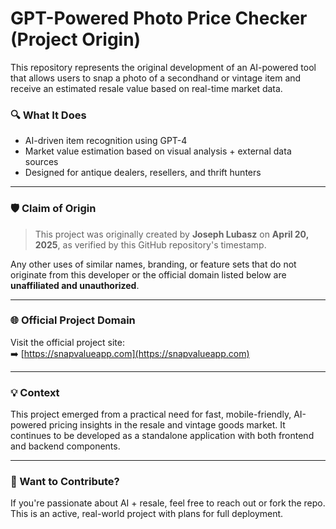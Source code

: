 # GPT-Powered Photo Price Checker (Project Origin)

This repository represents the original development of an AI-powered tool that allows users to snap a photo of a secondhand or vintage item and receive an estimated resale value based on real-time market data.

### 🔍 What It Does
- AI-driven item recognition using GPT-4
- Market value estimation based on visual analysis + external data sources
- Designed for antique dealers, resellers, and thrift hunters

---

### 🛡️ Claim of Origin

> This project was originally created by **Joseph Lubasz** on **April 20, 2025**, as verified by this GitHub repository's timestamp.

Any other uses of similar names, branding, or feature sets that do not originate from this developer or the official domain listed below are **unaffiliated and unauthorized**.

---

### 🌐 Official Project Domain

Visit the official project site:  
➡️ [https://snapvalueapp.com](https://snapvalueapp.com)

---

### 💡 Context

This project emerged from a practical need for fast, mobile-friendly, AI-powered pricing insights in the resale and vintage goods market. It continues to be developed as a standalone application with both frontend and backend components.

---

### 🤝 Want to Contribute?

If you're passionate about AI + resale, feel free to reach out or fork the repo. This is an active, real-world project with plans for full deployment.

